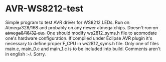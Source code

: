 # AVR-WS8212-test

Simple program to test AVR driver for WS8212 LEDs. Run on Atmega328/168 and probably on any ~~newer~~ atmega chips. ~~Doesn't run on atmega8/16/32 etc.~~
One should modify ws2812_syms.h file to acomodate one's hardware configuration. If compiled under Eclipse AVR plugin it's necessary to define proper F_CPU in ws2812_syms.h file.
Only one of files main.c, main_0.c and main_1.c is to be included into build.
Comments aren't in english :-/. Sorry.
